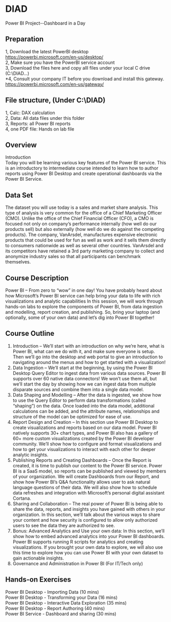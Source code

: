 
# DIAD
Power BI Project--Dashboard in a Day

## Preparation
1, Download the latest PowerBI desktop</br>
https://powerbi.microsoft.com/en-us/desktop/ </br>
2, Make sure you have the PowerBI service account </br>
3, Download the files here and copy alll files under your local C drive (C:\DIAD\...) </br>
*4, <Optional> Consult your company IT before you download and install this gateway.
https://powerbi.microsoft.com/en-us/gateway/

## File structure, (Under C:\DIAD\) </br>
1, Calc: DAX calculation </br>
2, Data: All data files under this folder </br>
3, Reports: all Power BI reports</br>
4, one PDF file: Hands on lab file</br>


## Overview
Introduction</br>
Today you will be learning various key features of the Power BI service. This is an introductory to intermediate course intended to learn how to author reports using Power BI Desktop and create operational dashboards via the Power BI Service.


## Data Set
The dataset you will use today is a sales and market share analysis. This type of analysis is very common for the office of a Chief Marketing Officer (CMO). Unlike the office of the Chief Financial Officer (CFO), a CMO is focused not only on company’s performance internally (how well do our products sell) but also externally (how well do we do against the competing products).
The company, VanArsdel, manufactures expensive electronic products that could be used for fun as well as work and it sells them directly to consumers nationwide as well as several other countries. VanArsdel and its competitors have retained a 3rd party marketing company to collect and anonymize industry sales so that all participants can benchmark themselves.

## Course Description

Power BI – From zero to “wow” in one day!
You have probably heard about how Microsoft’s Power BI service can help bring your data to life with rich visualizations and analytic capabilities In this session, we will work through hands-on labs to explore the components of Power BI, from data ingestion and modelling, report creation, and publishing.  So, bring your laptop (and optionally, some of your own data) and let’s dig into Power BI together!
 

## Course Outline
 
1.	Introduction – We’ll start with an introduction on why we’re here, what is Power BI, what can we do with it, and make sure everyone is setup. Then we’ll go into the desktop and web portal to give an introduction to navigating around the menus and how to get started with a visualization!
2.	Data Ingestion – We’ll start at the beginning, by using the Power BI Desktop Query Editor to ingest data from various data sources.  Power BI supports over 60 native data connectors!  We won’t use them all, but we’ll start the day by showing how we can ingest data from multiple disparate sources and combine them into a single data model. 
3.	Data Shaping and Modelling – After the data is ingested, we show how to use the Query Editor to perform data transformations (called “shaping”) on the data.  Once loaded into the data model, additional calculations can be added, and the attribute names, relationships and structure of the model can be optimized for ease of use.
4.	Report Design and Creation – In this section use Power BI Desktop to create visualizations and reports based on our data model.  Power BI natively supports 30+ chart types, and Power BI also has a gallery of 60+ more custom visualizations created by the Power BI developer community.  We’ll show how to configure and format visualizations and how to get your visualizations to interact with each other for deeper analytic insights.
5.	Publishing Reports and Creating Dashboards – Once the Report is created, it is time to publish our content to the Power BI service.  Power BI is a SaaS model, so reports can be published and viewed by members of your organization.  We will create Dashboards from our Report, and show how Power BI’s Q&A functionality allows user to ask natural language questions of their data.  We will also show how to schedule data refreshes and integration with Microsoft’s personal digital assistant Cortana.
6.	Sharing and Collaboration – The real power of Power BI is being able to share the data, reports, and insights you have gained with others in your organization.  In this section, we’ll talk about the various ways to share your content and how security is configured to allow only authorized users to see the data they are authorized to see.
7.	Bonus: Advanced Analytics and Use your own data: In this section, we’ll show how to embed advanced analytics into your Power BI dashboards.  Power BI supports running R scripts for analytics and creating visualizations.  If you brought your own data to explore, we will also use this time to explore how you can use Power BI with your own dataset to gain actionable insights.  
8. Governance and Administration in Power BI (For IT/Tech only)


## Hands-on Exercises</br>
Power BI Desktop - Importing Data (10 mins)</br>
Power BI Desktop - Transforming your Data (16 mins)</br>
Power BI Desktop - Interactive Data Exploration (35 mins)</br>
Power BI Desktop - Report Authoring (40 mins)</br>
Power BI Service - Dashboard and sharing (30 mins)</br>
